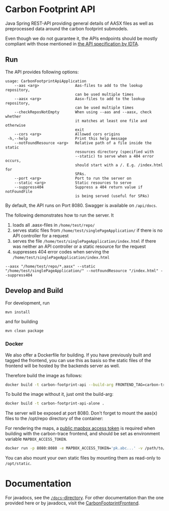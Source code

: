 # Carbon Footprint API

Java Spring REST-API providing general details of AASX files as well as preprocessed data around the carbon footprint submodels.

Even though we do not guarantee it, the APIs endpoints should be mostly compliant with those mentioned in [the API specification by IDTA](https://industrialdigitaltwin.org/wp-content/uploads/2023/04/IDTA-01002-3-0_SpecificationAssetAdministrationShell_Part2_API.pdf). 

## Run

The API provides following options:

```
usage: CarbonFootprintApiApplication
    --aas <arg>                Aas-files to add to the lookup repository,
                               can be used multiple times
    --aasx <arg>               Aasx-files to add to the lookup repository,
                               can be used multiple times
    --checkReposNotEmpty       When using --aas and --aasx, check whether
                               it matches at least one file and otherwise
                               exit
    --cors <arg>               Allowed cors origins
 -h,--help                     Print this help message
    --notFoundResource <arg>   Relative path of a file inside the static
                               resources directory (specified with
                               --static) to serve when a 404 error occurs,
                               should start with a /. E.g. /index.html for
                               SPAs.
    --port <arg>               Port to run the server on
    --static <arg>             Static resources to serve
    --suppress404              Suppress a 404 return value if notFoundFile
                               is being served (useful for SPAs)
```

By default, the API runs on Port 8080. Swagger is available on `/api/docs`.

The following demonstrates how to run the server. It
 1. loads all .aasx-files in `/home/test/repo/`
 2. serves static files from `/home/test/singlePageApplication/` if there is no API controller for a request
 3. serves the file `/home/test/singlePageApplication/index.html` if there was neither an API controller or a static
    resource for the request
 4. suppresses 404 error codes when serving the `/home/test/singlePageApplication/index.html`

```
--aasx "/home/test/repo/*.aasx" --static "/home/test/singlePageApplication/" --notFoundResource "/index.html" --suppress404
```

## Develop and Build

For development, run 
```sh
mvn install
```
and for building
```sh
mvn clean package
```

### Docker

We also offer a Dockerfile for building.
If you have previously built and tagged the frontend, you can use this as basis so the static files of the frontend
will be hosted by the backends server as well.

Therefore build the image as follows:
```sh
docker build -t carbon-footprint-api --build-arg FRONTEND_TAG=carbon-trace .
```

To build the image without it, just omit the build-arg:
```sh
docker build -t carbon-footprint-api-alone .
```

The server will be exposed at port 8080. Don't forget to mount the aas(x) files to the /opt/repo directory of the
container:

For rendering the maps, a [public mapbox access token](https://docs.mapbox.com/help/getting-started/access-tokens/#public-tokens)
is required when building with the carbon-trace frontend, and should be set as environment variable `MAPBOX_ACCESS_TOKEN`.


```sh
docker run -p 8080:8080 -e MAPBOX_ACCESS_TOKEN='pk.abc...' -v /path/to/aasxDirectory:/opt/repo:ro carbon-trace
```

You can also mount your own static files by mounting them as read-only to `/opt/static`.

# Documentation

For javadocs, see the [`/docs`-directory](./docs).
For other documentation than the one provided here or by javadocs, visit the [CarbonFootprintFrontend](https://github.com/movabo/CarbonFootprintFrontend).
